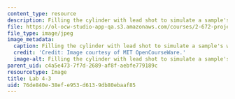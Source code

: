 ```yaml
---
content_type: resource
description: Filling the cylinder with lead shot to simulate a sample's weight.
file: https://ol-ocw-studio-app-qa.s3.amazonaws.com/courses/2-672-project-laboratory-spring-2009/76de840e38efe953d6139db80ebaaf85_lab4-3.jpg
file_type: image/jpeg
image_metadata:
  caption: Filling the cylinder with lead shot to simulate a sample's weight.
  credit: 'Credit: Image courtesy of MIT OpenCourseWare.'
  image-alt: Filling the cylinder with lead shot to simulate a sample's weight.
parent_uid: c4a5e473-7f7d-2689-af8f-aebfe779189c
resourcetype: Image
title: Lab 4-3
uid: 76de840e-38ef-e953-d613-9db80ebaaf85
---
```

